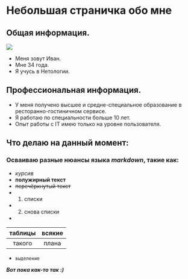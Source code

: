 # Небольшая страничка обо мне

## Общая информация.
![](Photo_resume.jpg)
* Меня зовут Иван.
* Мне 34 года.
* Я учусь в Нетологии.

## Профессиональная информация.
* У меня получено высшее и средне-специальное образование в ресторанно-гостиничном сервисе.
* Я работаю по специальности больше 10 лет.
* Опыт работы с IT имею только на уровне пользователя.

## Что делаю на данный момент:
### Осваиваю разные нюансы языка _markdown_, такие как:
* _курсив_
* __полужирный текст__
* ~~перечёркнутый текст~~
* 1. списки
* 2. снова списки
* 
| таблицы|всякие|
|:---:|:---:|
|такого| плана

* `выделение`

**_Вот пока как-то так :)_**